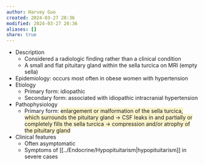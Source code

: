 ```yaml
---
author: Harvey Guo
created: 2024-03-27 20:36
modified: 2024-03-27 20:36
aliases: []
share: true
---
```

- Description
	- Considered a radiologic finding rather than a clinical condition
	- A small and flat pituitary gland within the sella turcica on MRI (empty sella)
- Epidemiology: occurs most often in obese women with hypertension
- Etiology
	- Primary form: idiopathic
	- Secondary form: associated with idiopathic intracranial hypertension
- Pathophysiology
	- Primary form: <span style="background:rgba(240, 200, 0, 0.2)">enlargement or malformation of the sella turcica, which surrounds the pituitary gland → CSF leaks in and partially or completely fills the sella turcica → compression and/or atrophy of the pituitary gland</span>
- Clinical features
	- Often asymptomatic
	- Symptoms of [[../Endocrine/Hypopituitarism|hypopituitarism]] in severe cases
